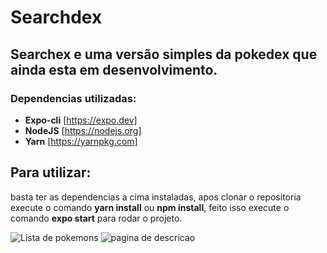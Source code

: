 # Searchdex

## Searchex e uma versão simples da pokedex que ainda esta em desenvolvimento.

### Dependencias utilizadas:
* **Expo-cli** [https://expo.dev]
* **NodeJS** [https://nodejs.org]
* **Yarn** [https://yarnpkg.com]

## Para utilizar:

basta ter as dependencias a cima instaladas, apos clonar o repositoria execute o comando **yarn install** ou **npm install**, 
feito isso execute o comando **expo start** para rodar o projeto.

![Lista de pokemons](https://raw.githubusercontent.com/Lucas-R/Searchdex/master/screenshots/shot_two.jpeg?token=GHSAT0AAAAAABRHDYENO2BIPQWPVXZHVROIYP4THZQ)
![pagina de descricao](https://raw.githubusercontent.com/Lucas-R/Searchdex/master/screenshots/shot_one.jpeg?token=GHSAT0AAAAAABRHDYENYETGKVJ2BVYMSDFUYP4TGKA)
